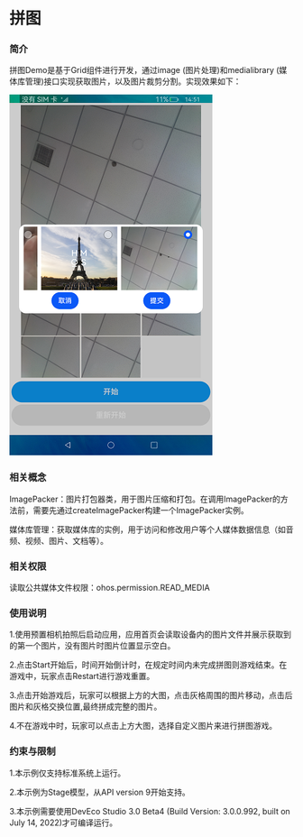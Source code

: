 # 拼图

### 简介

拼图Demo是基于Grid组件进行开发，通过image (图片处理)和medialibrary (媒体库管理)接口实现获取图片，以及图片裁剪分割。实现效果如下：

![running](screenshot/devices/change.png)

### 相关概念

ImagePacker：图片打包器类，用于图片压缩和打包。在调用ImagePacker的方法前，需要先通过createImagePacker构建一个ImagePacker实例。

媒体库管理：获取媒体库的实例，用于访问和修改用户等个人媒体数据信息（如音频、视频、图片、文档等）。

### 相关权限

读取公共媒体文件权限：ohos.permission.READ_MEDIA

### 使用说明

1.使用预置相机拍照后启动应用，应用首页会读取设备内的图片文件并展示获取到的第一个图片，没有图片时图片位置显示空白。

2.点击Start开始后，时间开始倒计时，在规定时间内未完成拼图则游戏结束。在游戏中，玩家点击Restart进行游戏重置。

3.点击开始游戏后，玩家可以根据上方的大图，点击灰格周围的图片移动，点击后图片和灰格交换位置,最终拼成完整的图片。

4.不在游戏中时，玩家可以点击上方大图，选择自定义图片来进行拼图游戏。

### 约束与限制

1.本示例仅支持标准系统上运行。

2.本示例为Stage模型，从API version 9开始支持。

3.本示例需要使用DevEco Studio 3.0 Beta4 (Build Version: 3.0.0.992, built on July 14, 2022)才可编译运行。